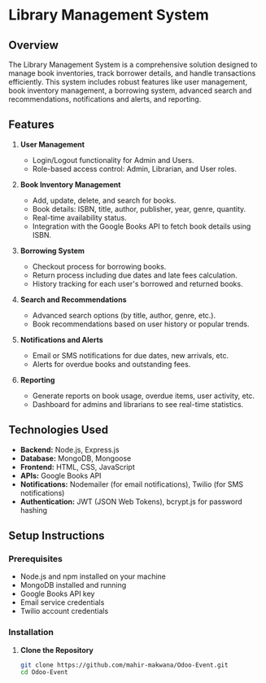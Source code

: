 # Library Management System

## Overview

The Library Management System is a comprehensive solution designed to manage book inventories, track borrower details, and handle transactions efficiently. This system includes robust features like user management, book inventory management, a borrowing system, advanced search and recommendations, notifications and alerts, and reporting.

## Features

1. **User Management**
   - Login/Logout functionality for Admin and Users.
   - Role-based access control: Admin, Librarian, and User roles.

2. **Book Inventory Management**
   - Add, update, delete, and search for books.
   - Book details: ISBN, title, author, publisher, year, genre, quantity.
   - Real-time availability status.
   - Integration with the Google Books API to fetch book details using ISBN.

3. **Borrowing System**
   - Checkout process for borrowing books.
   - Return process including due dates and late fees calculation.
   - History tracking for each user's borrowed and returned books.

4. **Search and Recommendations**
   - Advanced search options (by title, author, genre, etc.).
   - Book recommendations based on user history or popular trends.

5. **Notifications and Alerts**
   - Email or SMS notifications for due dates, new arrivals, etc.
   - Alerts for overdue books and outstanding fees.

6. **Reporting**
   - Generate reports on book usage, overdue items, user activity, etc.
   - Dashboard for admins and librarians to see real-time statistics.

## Technologies Used

- **Backend:** Node.js, Express.js
- **Database:** MongoDB, Mongoose
- **Frontend:** HTML, CSS, JavaScript
- **APIs:** Google Books API
- **Notifications:** Nodemailer (for email notifications), Twilio (for SMS notifications)
- **Authentication:** JWT (JSON Web Tokens), bcrypt.js for password hashing

## Setup Instructions

### Prerequisites

- Node.js and npm installed on your machine
- MongoDB installed and running
- Google Books API key
- Email service credentials
- Twilio account credentials

### Installation

1. **Clone the Repository**

   ```bash
   git clone https://github.com/mahir-makwana/Odoo-Event.git
   cd Odoo-Event
